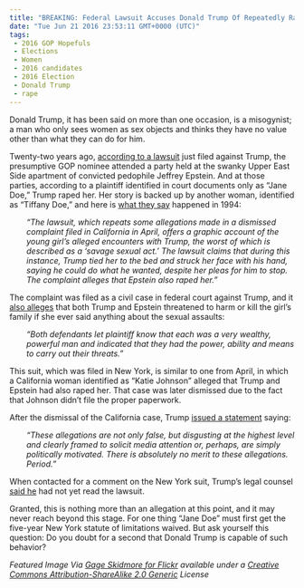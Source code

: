 ```yaml
---
title: "BREAKING: Federal Lawsuit Accuses Donald Trump Of Repeatedly Raping 13-Year-Old Girl"
date: "Tue Jun 21 2016 23:53:11 GMT+0000 (UTC)"
tags: 
 - 2016 GOP Hopefuls
 - Elections
 - Women
 - 2016 candidates
 - 2016 Election
 - Donald Trump
 - rape
---
```

<p><!-- Quick Adsense WordPress Plugin: http://quicksense.net/ --></p><p>Donald Trump, it has been said on more than one occasion, is a misogynist; a man who only sees women as sex objects and thinks they have no value other than what they can do for him.</p><p>Twenty-two years ago, <a href="http://therealdeal.com/2016/06/20/jane-doe-files-civil-rape-complaint-against-donald-trump-in-ny-court/" onclick="__gaTracker(&apos;send&apos;, &apos;event&apos;, &apos;outbound-article&apos;, &apos;http://therealdeal.com/2016/06/20/jane-doe-files-civil-rape-complaint-against-donald-trump-in-ny-court/&apos;, &apos;according to a lawsuit&apos;);" target="_blank">according to a lawsuit</a> just filed against Trump, the presumptive GOP nominee attended a party held at the swanky Upper East Side apartment of convicted pedophile Jeffrey Epstein. And at those parties, according to a plaintiff identified in court documents only as &#x201C;Jane Doe,&#x201D; Trump raped her. Her story is backed up by another woman, identified as &#x201C;Tiffany Doe,&#x201D; and here is <a href="http://gothamist.com/2016/06/20/trump_rape_lawsuit.php" onclick="__gaTracker(&apos;send&apos;, &apos;event&apos;, &apos;outbound-article&apos;, &apos;http://gothamist.com/2016/06/20/trump_rape_lawsuit.php&apos;, &apos;what they say&apos;);" target="_blank">what they say</a> happened in 1994:</p><p style="padding-left: 30px;"><em>&#x201C;The lawsuit, which repeats some allegations made in a dismissed complaint filed in California in April, offers a graphic account of the young girl&#x2019;s alleged encounters with Trump, the worst of which is described as a &#x2018;savage sexual act.&#x2019; The lawsuit claims that during this instance, Trump tied her to the bed and struck her face with his hand, saying he could do what he wanted, despite her pleas for him to stop. The complaint alleges that Epstein also raped her.&#x201D;</em></p><p>The complaint was filed as a civil case in federal court against Trump, and it <a href="http://gothamist.com/2016/06/20/trump_rape_lawsuit.php" onclick="__gaTracker(&apos;send&apos;, &apos;event&apos;, &apos;outbound-article&apos;, &apos;http://gothamist.com/2016/06/20/trump_rape_lawsuit.php&apos;, &apos;also alleges&apos;);" target="_blank">also alleges</a> that both Trump and Epstein threatened to harm or kill the girl&#x2019;s family if she ever said anything about the sexual assaults:</p><p style="padding-left: 30px;"><em>&#x201C;Both defendants let plaintiff know that each was a very wealthy, powerful man and indicated that they had the power, ability and means to carry out their threats.&#x201D;</em></p><p>This suit, which was filed in New York, is similar to one from April, in which a California woman&#xA0;identified as &#x201C;Katie Johnson&#x201D; alleged that Trump and Epstein had also raped her.&#xA0;That case was later dismissed due to the fact that Johnson didn&#x2019;t file the proper paperwork.</p><p>After the dismissal of the California case, Trump <a href="http://therealdeal.com/2016/06/20/jane-doe-files-civil-rape-complaint-against-donald-trump-in-ny-court/" onclick="__gaTracker(&apos;send&apos;, &apos;event&apos;, &apos;outbound-article&apos;, &apos;http://therealdeal.com/2016/06/20/jane-doe-files-civil-rape-complaint-against-donald-trump-in-ny-court/&apos;, &apos;issued a statement&apos;);" target="_blank">issued a statement</a> saying:</p><p style="padding-left: 30px;"><em>&#x201C;These allegations are not only false, but disgusting at the highest level and clearly framed to solicit media attention or, perhaps, are simply politically motivated. There is absolutely no merit to these allegations. Period.&#x201D;</em></p><p>When contacted for a comment on the New York suit, Trump&#x2019;s legal counsel <a href="http://www.rawstory.com/2016/06/donald-trump-accused-of-raping-13-year-old-in-federal-lawsuit/" onclick="__gaTracker(&apos;send&apos;, &apos;event&apos;, &apos;outbound-article&apos;, &apos;http://www.rawstory.com/2016/06/donald-trump-accused-of-raping-13-year-old-in-federal-lawsuit/&apos;, &apos;said he&apos;);" target="_blank">said he</a> had not yet read the lawsuit.</p><p><!-- Quick Adsense WordPress Plugin: http://quicksense.net/ --></p><p>Granted, this is nothing more than an allegation at this point, and it may never reach beyond this stage. For one thing &#x201C;Jane Doe&#x201D; must first get the five-year New York statute of limitations waived. But ask yourself this question: Do you doubt for a second that Donald Trump is capable of such behavior?</p><p><em>Featured Image Via <a href="https://www.flickr.com/photos/gageskidmore/8566717881" onclick="__gaTracker(&apos;send&apos;, &apos;event&apos;, &apos;outbound-article&apos;, &apos;https://www.flickr.com/photos/gageskidmore/8566717881&apos;, &apos;Gage Skidmore for Flickr&apos;);" target="_blank">Gage Skidmore for Flickr</a> available under a <a href="https://creativecommons.org/licenses/by-sa/2.0/" onclick="__gaTracker(&apos;send&apos;, &apos;event&apos;, &apos;outbound-article&apos;, &apos;https://creativecommons.org/licenses/by-sa/2.0/&apos;, &apos;Creative Commons Attribution-ShareAlike 2.0 Generic&apos;);" target="_blank">Creative Commons Attribution-ShareAlike 2.0 Generic</a> License</em></p><div style="font-size:0px;height:0px;line-height:0px;margin:0;padding:0;clear:both"></div>